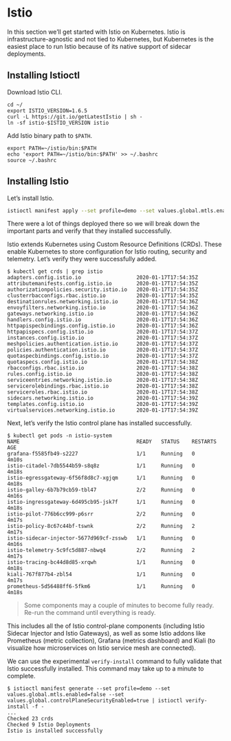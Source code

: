 # Istio

In this section we’ll get started with Istio on Kubernetes. Istio is infrastructure-agnostic and not tied to Kubernetes, but Kubernetes is the easiest place to run Istio because of its native support of sidecar deployments.

## Installing Istioctl

Download Istio CLI.

```shell
cd ~/
export ISTIO_VERSION=1.6.5
curl -L https://git.io/getLatestIstio | sh -
ln -sf istio-$ISTIO_VERSION istio
```

Add Istio binary path to `$PATH`.

```shell
export PATH=~/istio/bin:$PATH
echo 'export PATH=~/istio/bin:$PATH' >> ~/.bashrc
source ~/.bashrc
```

## Installing Istio

Let’s install Istio.

``` bash
istioctl manifest apply --set profile=demo --set values.global.mtls.enabled=false --set values.global.controlPlaneSecurityEnabled=true
```

There were a lot of things deployed there so we will break down the important parts and verify that they installed successfully.

Istio extends Kubernetes using Custom Resource Definitions (CRDs). These enable Kubernetes to store configuration for Istio routing, security and telemetry. Let’s verify they were successfully added.

```shell
$ kubectl get crds | grep istio
adapters.config.istio.io                  2020-01-17T17:54:35Z
attributemanifests.config.istio.io        2020-01-17T17:54:35Z
authorizationpolicies.security.istio.io   2020-01-17T17:54:35Z
clusterrbacconfigs.rbac.istio.io          2020-01-17T17:54:35Z
destinationrules.networking.istio.io      2020-01-17T17:54:36Z
envoyfilters.networking.istio.io          2020-01-17T17:54:36Z
gateways.networking.istio.io              2020-01-17T17:54:36Z
handlers.config.istio.io                  2020-01-17T17:54:36Z
httpapispecbindings.config.istio.io       2020-01-17T17:54:36Z
httpapispecs.config.istio.io              2020-01-17T17:54:37Z
instances.config.istio.io                 2020-01-17T17:54:37Z
meshpolicies.authentication.istio.io      2020-01-17T17:54:37Z
policies.authentication.istio.io          2020-01-17T17:54:37Z
quotaspecbindings.config.istio.io         2020-01-17T17:54:37Z
quotaspecs.config.istio.io                2020-01-17T17:54:38Z
rbacconfigs.rbac.istio.io                 2020-01-17T17:54:38Z
rules.config.istio.io                     2020-01-17T17:54:38Z
serviceentries.networking.istio.io        2020-01-17T17:54:38Z
servicerolebindings.rbac.istio.io         2020-01-17T17:54:38Z
serviceroles.rbac.istio.io                2020-01-17T17:54:38Z
sidecars.networking.istio.io              2020-01-17T17:54:39Z
templates.config.istio.io                 2020-01-17T17:54:39Z
virtualservices.networking.istio.io       2020-01-17T17:54:39Z
```

Next, let’s verify the Istio control plane has installed successfully.

```shell
$ kubectl get pods -n istio-system
NAME                                      READY   STATUS    RESTARTS   AGE
grafana-f5585fb49-s2227                   1/1     Running   0          4m10s
istio-citadel-7db5544b59-s8q8z            1/1     Running   0          4m18s
istio-egressgateway-6f56f8d8c7-xgjqm      1/1     Running   0          4m18s
istio-galley-6b7b79cb59-tbl47             2/2     Running   0          4m16s
istio-ingressgateway-6d495cb95-jsk7f      1/1     Running   0          4m18s
istio-pilot-776b6cc999-p6srr              2/2     Running   0          4m17s
istio-policy-8c67c44bf-tswnk              2/2     Running   2          4m17s
istio-sidecar-injector-5677d969cf-zsswb   1/1     Running   0          4m16s
istio-telemetry-5c9fc5d887-nbwq4          2/2     Running   2          4m17s
istio-tracing-bc44d8d85-xrqwh             1/1     Running   0          4m18s
kiali-767f877b4-zbl54                     1/1     Running   0          4m17s
prometheus-5d56488ff6-5fkm6               1/1     Running   0          4m18s
```

> Some components may a couple of minutes to become fully ready. Re-run the command until everything is ready.

This includes all the of Istio control-plane components (including Istio Sidecar Injector and Istio Gateways), as well as some Istio addons like Prometheus (metric collection), Grafana (metrics dashboard) and Kiali (to visualize how microservices on Istio service mesh are connected).

We can use the experimental `verify-install` command to fully validate that Istio successfully installed. This command may take up to a minute to complete.

```shell
$ istioctl manifest generate --set profile=demo --set values.global.mtls.enabled=false --set values.global.controlPlaneSecurityEnabled=true | istioctl verify-install -f -
...
Checked 23 crds
Checked 9 Istio Deployments
Istio is installed successfully
```

